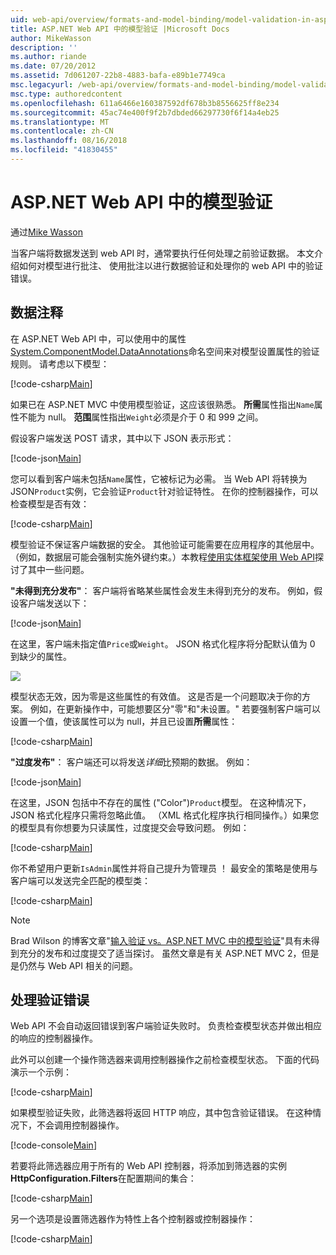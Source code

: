 ```yaml
---
uid: web-api/overview/formats-and-model-binding/model-validation-in-aspnet-web-api
title: ASP.NET Web API 中的模型验证 |Microsoft Docs
author: MikeWasson
description: ''
ms.author: riande
ms.date: 07/20/2012
ms.assetid: 7d061207-22b8-4883-bafa-e89b1e7749ca
msc.legacyurl: /web-api/overview/formats-and-model-binding/model-validation-in-aspnet-web-api
msc.type: authoredcontent
ms.openlocfilehash: 611a6466e160387592df678b3b8556625ff8e234
ms.sourcegitcommit: 45ac74e400f9f2b7dbded66297730f6f14a4eb25
ms.translationtype: MT
ms.contentlocale: zh-CN
ms.lasthandoff: 08/16/2018
ms.locfileid: "41830455"
---
```

<a name="model-validation-in-aspnet-web-api"></a>ASP.NET Web API 中的模型验证
====================
通过[Mike Wasson](https://github.com/MikeWasson)

当客户端将数据发送到 web API 时，通常要执行任何处理之前验证数据。 本文介绍如何对模型进行批注、 使用批注以进行数据验证和处理你的 web API 中的验证错误。

## <a name="data-annotations"></a>数据注释

在 ASP.NET Web API 中，可以使用中的属性[System.ComponentModel.DataAnnotations](/dotnet/api/system.componentmodel.dataannotations)命名空间来对模型设置属性的验证规则。 请考虑以下模型：

[!code-csharp[Main](model-validation-in-aspnet-web-api/samples/sample1.cs)]

如果已在 ASP.NET MVC 中使用模型验证，这应该很熟悉。 **所需**属性指出`Name`属性不能为 null。 **范围**属性指出`Weight`必须是介于 0 和 999 之间。

假设客户端发送 POST 请求，其中以下 JSON 表示形式：

[!code-json[Main](model-validation-in-aspnet-web-api/samples/sample2.json)]

您可以看到客户端未包括`Name`属性，它被标记为必需。 当 Web API 将转换为 JSON`Product`实例，它会验证`Product`针对验证特性。 在你的控制器操作，可以检查模型是否有效：

[!code-csharp[Main](model-validation-in-aspnet-web-api/samples/sample3.cs)]

模型验证不保证客户端数据的安全。 其他验证可能需要在应用程序的其他层中。 （例如，数据层可能会强制实施外键约束。）本教程[使用实体框架使用 Web API](../data/using-web-api-with-entity-framework/part-1.md)探讨了其中一些问题。

**"未得到充分发布"**： 客户端将省略某些属性会发生未得到充分的发布。 例如，假设客户端发送以下：

[!code-json[Main](model-validation-in-aspnet-web-api/samples/sample4.json)]

在这里，客户端未指定值`Price`或`Weight`。 JSON 格式化程序将分配默认值为 0 到缺少的属性。

![](model-validation-in-aspnet-web-api/_static/image1.png)

模型状态无效，因为零是这些属性的有效值。 这是否是一个问题取决于你的方案。 例如，在更新操作中，可能想要区分"零"和"未设置。" 若要强制客户端可以设置一个值，使该属性可以为 null，并且已设置**所需**属性：

[!code-csharp[Main](model-validation-in-aspnet-web-api/samples/sample5.cs?highlight=1-2)]

**"过度发布"**： 客户端还可以将发送*详细*比预期的数据。 例如：

[!code-json[Main](model-validation-in-aspnet-web-api/samples/sample6.json)]

在这里，JSON 包括中不存在的属性 ("Color")`Product`模型。 在这种情况下，JSON 格式化程序只需将忽略此值。 （XML 格式化程序执行相同操作。）如果您的模型具有你想要为只读属性，过度提交会导致问题。 例如：

[!code-csharp[Main](model-validation-in-aspnet-web-api/samples/sample7.cs)]

你不希望用户更新`IsAdmin`属性并将自己提升为管理员 ！ 最安全的策略是使用与客户端可以发送完全匹配的模型类：

[!code-csharp[Main](model-validation-in-aspnet-web-api/samples/sample8.cs)]

> [!NOTE]
> Brad Wilson 的博客文章"[输入验证 vs。ASP.NET MVC 中的模型验证](http://bradwilson.typepad.com/blog/2010/01/input-validation-vs-model-validation-in-aspnet-mvc.html)"具有未得到充分的发布和过度提交了适当探讨。 虽然文章是有关 ASP.NET MVC 2，但是是仍然与 Web API 相关的问题。


## <a name="handling-validation-errors"></a>处理验证错误

Web API 不会自动返回错误到客户端验证失败时。 负责检查模型状态并做出相应的响应的控制器操作。

此外可以创建一个操作筛选器来调用控制器操作之前检查模型状态。 下面的代码演示一个示例：

[!code-csharp[Main](model-validation-in-aspnet-web-api/samples/sample9.cs)]

如果模型验证失败，此筛选器将返回 HTTP 响应，其中包含验证错误。 在这种情况下，不会调用控制器操作。

[!code-console[Main](model-validation-in-aspnet-web-api/samples/sample10.cmd)]

若要将此筛选器应用于所有的 Web API 控制器，将添加到筛选器的实例**HttpConfiguration.Filters**在配置期间的集合：

[!code-csharp[Main](model-validation-in-aspnet-web-api/samples/sample11.cs)]

另一个选项是设置筛选器作为特性上各个控制器或控制器操作：

[!code-csharp[Main](model-validation-in-aspnet-web-api/samples/sample12.cs)]
